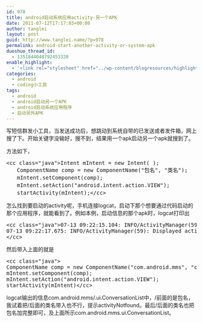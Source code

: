```yaml
---
id: 978
title: android启动系统应用activity-另一个APK
date: 2011-07-12T17:17:03+00:00
author: tanglei
layout: post
guid: http://www.tanglei.name/?p=978
permalink: android-start-another-activity-or-system-apk
duoshuo_thread_id:
  - 1351844048792453320
enable_highlight:
  - '<link rel="stylesheet" href="../wp-content/blogresources/highlightconfig/highlight.default.min.css"><script src="../wp-content/blogresources/highlightconfig/jquery-2.1.4.min.js"></script><script src="../wp-content/blogresources/highlightconfig/enable_highlight.js"></script>'
categories:
  - android
  - coding小工具
tags:
  - android
  - android启动另一个APK
  - android启动系统应用程序
  - 启动另外APK
---
```

写短信群发小工具，当发送成功后，想跳动到系统自带的已发送或者发件箱，网上搜了下。开始关键字没输好，搜不到，结果用一个apk启动另一个apk就搜到了。

方法如下，

<pre>&lt;cc class="java">Intent mIntent = new Intent( ); 
　　ComponentName comp = new ComponentName("包名", "类名");     
　　mIntent.setComponent(comp); 
　　mIntent.setAction("android.intent.action.VIEW"); 
　　startActivity(mIntent);&lt;/cc></pre>

怎么找到要启动的activity呢，手机连接logcat，启动下那个想要通过代码启动的那个应用程序，就能看到了。例如本例，启动信息的那个apk时，logcat打印出

<pre>&lt;cc class="java">07-13 09:22:15.104: INFO/ActivityManager(59): Starting activity: Intent { act=android.intent.action.MAIN cat=[android.intent.category.LAUNCHER] flg=0x10200000 cmp=com.android.mms/.ui.ConversationList }
07-13 09:22:17.675: INFO/ActivityManager(59): Displayed activity com.android.mms/.ui.ConversationList: 2478 ms (total 2478 ms)
&lt;/cc></pre>

然后带入上面的就是 

<pre>&lt;cc class="java">
ComponentName comp = new ComponentName("com.android.mms", "com.android.mms.ui.ConversationList");     
mIntent.setComponent(comp); 
mIntent.setAction("android.intent.action.VIEW"); 
startActivity(mIntent)&lt;/cc></pre>

logcat输出的信息com.android.mms/.ui.ConversationList中，/前面的是包名，我试着把/后面的类名带入也不行，提示activityNotfound。最后/后面的类名也把包名加完整即可，及上面所示com.android.mms.ui.ConversationList。
